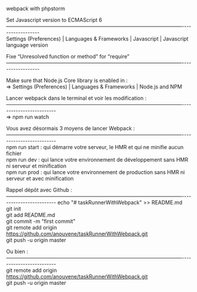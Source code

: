 webpack with phpstorm<br>

Set Javascript version to ECMAScript 6<br>
——————————————————————————————————------------------<br>
Settings (Preferences) | Languages & Frameworks | Javascript | Javascript language version<br>

Fixe  “Unresolved function or method” for “require”<br>
——————————————————————————————————------------------<br>

Make sure that Node.js Core library is enabled in :<br>
=> Settings (Preferences) | Languages & Frameworks | Node.js and NPM<br>


Lancer webpack dans le terminal et voir les modification :<br>
——————————————————————————————————-------------------------<br>
=> npm run watch<br>

Vous avez désormais 3 moyens de lancer Webpack :<br>
——————————————————————————————————-------------------------<br>
npm run start : qui démarre votre serveur, le HMR et qui ne minifie aucun fichier<br>
npm run dev : qui lance votre environnement de développement sans HMR ni serveur et minification<br>
npm run prod : qui lance votre environnement de production sans HMR ni serveur et avec minification<br>

Rappel dépôt avec Github :<br>
——————————————————————————————————-------------------------
echo "# taskRunnerWithWebpack" >> README.md<br>
git init<br>
git add README.md<br>
git commit -m "first commit"<br>
git remote add origin https://github.com/anouvene/taskRunnerWithWebpack.git<br>
git push -u origin master<br>

Ou bien :<br>
——————————————————————————————————-------------------------<br>
git remote add origin https://github.com/anouvene/taskRunnerWithWebpack.git<br>
git push -u origin master<br>